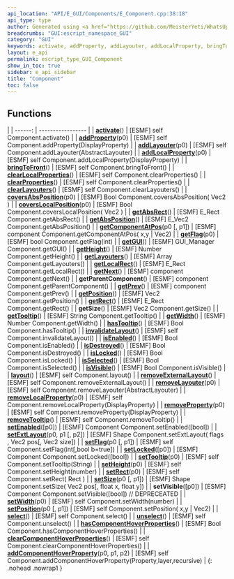 ```yaml
---
api_location: "API/E_GUI/Components/E_Component.cpp:38:18"
api_type: type
author: Generated using <a href="https://github.com/MeisterYeti/WhatsUpDoc">WhatsUpDoc</a>
breadcrumbs: "GUI:escript_namespace_GUI"
category: "GUI"
keywords: activate, addProperty, addLayouter, addLocalProperty, bringToFront, clearLocalProperties, clearProperties, clearLayouters, coversAbsPosition, coversLocalPosition, getAbsRect, getAbsPosition, getComponentAtPos, getFlag, getGUI, getHeight, getLayouters, getLocalRect, getNext, getParentComponent, getPrev, getPosition, getRect, getSize, getTooltip, getWidth, hasTooltip, invalidateLayout, isEnabled, isDestroyed, isLocked, isSelected, isVisible, layout, removeExternalLayout, removeLayouter, removeLocalProperty, removeProperty, removeTooltip, setEnabled, setExtLayout, setFlag, setLocked, setTooltip, setHeight, setRect, setSize, setVisible, setWidth, setPosition, select, unselect, hasComponentHoverProperties, clearComponentHoverProperties, addComponentHoverProperty
layout: e_api
permalink: escript_type_GUI_Component
show_in_toc: true
sidebar: e_api_sidebar
title: "Component"
toc: false
---
```


## Functions

|
| ------: | ----------------- |
| **[activate](classGUI_1_1Component#classGUI_1_1Component_1a965823e0e62612a7e532eb8c0b98861d)**() | [ESMF] self Component.activate() |
| **[addProperty](classGUI_1_1Component#classGUI_1_1Component_1a96dee6ceb437137a0d47a5d1d4dea4d2)**(p0) | [ESMF] self Component.addProperty(DisplayProperty) |
| **[addLayouter](classGUI_1_1Component#classGUI_1_1Component_1aa27bec08e0478e9ec1090aff12c9da78)**(p0) | [ESMF] self Component.addLayouter(AbstractLayouter) |
| **[addLocalProperty](classGUI_1_1Component#classGUI_1_1Component_1a5beffdab0fe773a0c6b279c98bd6e3b6)**(p0) | [ESMF] self Component.addLocalProperty(DisplayProperty) |
| **[bringToFront](classGUI_1_1Component#classGUI_1_1Component_1a189f027bd96634aa6e1b80469c474a1b)**() | [ESMF] self Component.bringToFront() |
| **[clearLocalProperties](classGUI_1_1Component#classGUI_1_1Component_1ade91919bc1faac38f9f267e4cbe3bf9d)**() | [ESMF] self Component.clearProperties() |
| **[clearProperties](classGUI_1_1Component#classGUI_1_1Component_1adbfef390a2717a0e86b416091597aeb3)**() | [ESMF] self Component.clearProperties() |
| **[clearLayouters](classGUI_1_1Component#classGUI_1_1Component_1a78fed07cead33baea5f097db5016714a)**() | [ESMF] self Component.clearLayouters() |
| **[coversAbsPosition](classGUI_1_1Component#classGUI_1_1Component_1a242c9c3516bbc7bf34bbc1f345e528e0)**(p0) | [ESMF] Bool Component.coversAbsPosition( Vec2 ) |
| **[coversLocalPosition](classGUI_1_1Component#classGUI_1_1Component_1a4e2dfad6ccc377e89c7a5f49cb5223fa)**(p0) | [ESMF] Bool Component.coversLocalPosition( Vec2 ) |
| **[getAbsRect](classGUI_1_1Component#classGUI_1_1Component_1a832c5703e3420bc513d26fc6b652ed74)**() | [ESMF] E_Rect Component.getAbsRect() |
| **[getAbsPosition](classGUI_1_1Component#classGUI_1_1Component_1a03ade29f45ca789fba056a036f4b38b7)**() | [ESMF] E_Vec2 Component.getAbsPosition() |
| **[getComponentAtPos](classGUI_1_1Component#classGUI_1_1Component_1aa21735fcbefc8acd2fd0beed33ff986b)**(p0 [, p1]) | [ESMF] component Component.getComponentAtPos( x,y \| Vec2) |
| **[getFlag](classGUI_1_1Component#classGUI_1_1Component_1a91fc0216cd4b15ceaabe9b5f5d70b05f)**(p0) | [ESMF] bool Component.getFlag(int) |
| **[getGUI](classGUI_1_1Component#classGUI_1_1Component_1a3d9c47b43ddad8cff654b3c671c39be4)**() | [ESMF] GUI_Manager Component.getGUI() |
| **[getHeight](classGUI_1_1Component#classGUI_1_1Component_1a5ce449f2914eb82bc77e49c20a7c22a6)**() | [ESMF] Number Component.getHeight() |
| **[getLayouters](classGUI_1_1Component#classGUI_1_1Component_1afcb3a116c84e0bfaf731765c76076f70)**() | [ESMF] Array Component.getLayouters() |
| **[getLocalRect](classGUI_1_1Component#classGUI_1_1Component_1a54b21694548e2f8b0dc2e01a28a30bf4)**() | [ESMF] E_Rect Component.getLocalRect() |
| **[getNext](classGUI_1_1Component#classGUI_1_1Component_1ac361c087c80947a63c3badff1469d693)**() | [ESMF] component Component.getNext() |
| **getParentComponent**() | [ESMF] component Component.getParentComponent() |
| **[getPrev](classGUI_1_1Component#classGUI_1_1Component_1a025a724bf927a70b0d4470a8e5846ac8)**() | [ESMF] component Component.getPrev() |
| **[getPosition](classGUI_1_1Component#classGUI_1_1Component_1a2adbf534ca9a8b48ffa9b2a6501752e0)**() | [ESMF] Vec2 Component.getPosition() |
| **[getRect](classGUI_1_1Component#classGUI_1_1Component_1a0da262f09ba0fecb2864673d3db2e546)**() | [ESMF] E_Rect Component.getRect() |
| **getSize**() | [ESMF] Vec2 Component.getSize() |
| **[getTooltip](classGUI_1_1Component#classGUI_1_1Component_1ab1e397a3d36a5ef2eb871cb1d484781b)**() | [ESMF] String Component.getTooltip() |
| **[getWidth](classGUI_1_1Component#classGUI_1_1Component_1a738cc62eb17063bb00011d5205dddbfe)**() | [ESMF] Number Component.getWidth() |
| **[hasTooltip](classGUI_1_1Component#classGUI_1_1Component_1a9589d2395641ef612207659ff7a972d5)**() | [ESMF] Bool Component.hasTooltip() |
| **[invalidateLayout](classGUI_1_1Component#classGUI_1_1Component_1ab2a1a203f2688a185d10a67b0126e710)**() | [ESMF] self Component.invalidateLayout() |
| **[isEnabled](classGUI_1_1Component#classGUI_1_1Component_1a9b39b2967c234253add18b2124287107)**() | [ESMF] Bool Component.isEnabled() |
| **[isDestroyed](classGUI_1_1Component#classGUI_1_1Component_1a809f61439b87f8c8a1d1549dc8df1ac2)**() | [ESMF] Bool Component.isDestroyed() |
| **[isLocked](classGUI_1_1Component#classGUI_1_1Component_1ac16e8337c80ef5e58093f6ab43a8337e)**() | [ESMF] Bool Component.isLocked() |
| **[isSelected](classGUI_1_1Component#classGUI_1_1Component_1affb93ae274f3dd3f44da70520d13b07d)**() | [ESMF] Bool Component.isSelected() |
| **[isVisible](classGUI_1_1Component#classGUI_1_1Component_1a6486e2391bea8c841fd5158c3cab86cc)**() | [ESMF] Bool Component.isVisible() |
| **[layout](classGUI_1_1Component#classGUI_1_1Component_1a06fdd1171256f9951681be4b53f1c9cd)**() | [ESMF] self Component.layout() |
| **[removeExternalLayout](classGUI_1_1Component#classGUI_1_1Component_1aa90181c9c18bf0cdb85fffec2b4a604d)**() | [ESMF] self Component.removeExternalLayout() |
| **[removeLayouter](classGUI_1_1Component#classGUI_1_1Component_1ab233324e3452969fad20d90aef9e3e78)**(p0) | [ESMF] self Component.removeLayouter(AbstractLayouter) |
| **[removeLocalProperty](classGUI_1_1Component#classGUI_1_1Component_1a541e49f9978a3974d5289db69051aa04)**(p0) | [ESMF] self Component.removeLocalProperty(DisplayProperty) |
| **[removeProperty](classGUI_1_1Component#classGUI_1_1Component_1a9558897ffa8fd24c0c5ac172b649e44b)**(p0) | [ESMF] self Component.removeProperty(DisplayProperty) |
| **[removeTooltip](classGUI_1_1Component#classGUI_1_1Component_1a2b24b2462999e651dca52501b7e92ee0)**() | [ESMF] self Component.removeTooltip() |
| **[setEnabled](classGUI_1_1Component#classGUI_1_1Component_1a71315dfbb54b3513018aabf9294ff45b)**([p0]) | [ESMF] Component Component.setEnabled([bool]) |
| **[setExtLayout](classGUI_1_1Component#classGUI_1_1Component_1ac57988baa87f621189d1d0c8dff29b88)**(p0, p1 [, p2]) | [ESMF] Shape Component.setExtLayout( flags , Vec2 pos[, Vec2 size]) |
| **[setFlag](classGUI_1_1Component#classGUI_1_1Component_1a1f4569631a1ececb3e8d0162d70fe25b)**(p0 [, p1]) | [ESMF] self Component.setFlag(int[,bool b=true]) |
| **[setLocked](classGUI_1_1Component#classGUI_1_1Component_1a1ef9b4bcde2d0d0e52271b9263f21863)**([p0]) | [ESMF] Component Component.setLocked([bool]) |
| **[setTooltip](classGUI_1_1Component#classGUI_1_1Component_1a025019dff67e5ef66ef88923084522c8)**(p0) | [ESMF] self Component.setTooltip(String) |
| **[setHeight](classGUI_1_1Component#classGUI_1_1Component_1ab0aaf3ec9cee857623bb13545ad3ff7f)**(p0) | [ESMF] self Component.setHeight(number) |
| **[setRect](classGUI_1_1Component#classGUI_1_1Component_1ae4930a7cc658b7c50265fade91e13557)**(p0) | [ESMF] self Component.setRect( Rect ) |
| **[setSize](classGUI_1_1Component#classGUI_1_1Component_1a9b05aa76a14f70a533389d4d949a2bcf)**(p0 [, p1]) | [ESMF] Shape Component.setSize( Vec2 pos[, float x, float y]) |
| **setVisible**([p0]) | [ESMF] Component Component.setVisible([bool]) // DEPRECEATED |
| **[setWidth](classGUI_1_1Component#classGUI_1_1Component_1af1979362c8f65dad3fb1cefa69f415ee)**(p0) | [ESMF] self Component.setWidth(number) |
| **[setPosition](classGUI_1_1Component#classGUI_1_1Component_1a01a9d60bf89449b7b01828307fd1b767)**(p0 [, p1]) | [ESMF] self Component.setPosition( x,y \|  Vec2) |
| **[select](classGUI_1_1Component#classGUI_1_1Component_1ad0f7d6cc692edf2b0e426bfbd584be45)**() | [ESMF] self Component.select() |
| **[unselect](classGUI_1_1Component#classGUI_1_1Component_1a3e0728368e84c3bc5ccb844b8626a798)**() | [ESMF] self Component.unselect() |
| **[hasComponentHoverProperties](namespaceGUI#namespaceGUI_1a12230a1b68d3c61f99535f34fe7e9254)**() | [ESMF] Bool Component.hasComponentHoverProperties() |
| **[clearComponentHoverProperties](namespaceGUI#namespaceGUI_1a0c413bb913b27f64946182c6b9b016d0)**() | [ESMF] self Component.clearComponentHoverProperties() |
| **[addComponentHoverProperty](namespaceGUI#namespaceGUI_1ae2451231cb3f8f85585e8cf89bed9034)**(p0, p1, p2) | [ESMF] self Component.addComponentHoverProperty(Property,layer,recursive) |
{: .nohead .nowrap1 }
